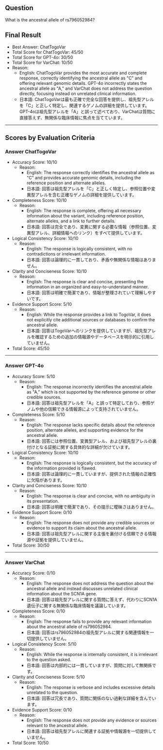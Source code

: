 ## Question

What is the ancestral allele of rs796052984?

## Final Result

- Best Answer: ChatTogoVar
- Total Score for ChatTogoVar: 45/50
- Total Score for GPT-4o: 30/50
- Total Score for VarChat: 10/50
- Reason:
  - English: ChatTogoVar provides the most accurate and complete response, correctly identifying the ancestral allele as "C" and offering relevant genomic details. GPT-4o incorrectly states the ancestral allele as "A," and VarChat does not address the question directly, focusing instead on unrelated clinical information.
  - 日本語: ChatTogoVarは最も正確で完全な回答を提供し、祖先型アレルを「C」と正しく特定し、関連するゲノムの詳細を提供しています。GPT-4oは祖先型アレルを「A」と誤って述べており、VarChatは質問に直接答えず、無関係な臨床情報に焦点を当てています。

---

## Scores by Evaluation Criteria

### Answer ChatTogoVar
- Accuracy Score: 10/10
  - Reason: 
    - English: The response correctly identifies the ancestral allele as "C" and provides accurate genomic details, including the reference position and alternate alleles.
    - 日本語: 回答は祖先型アレルを「C」と正しく特定し、参照位置や変異型アレルを含む正確なゲノムの詳細を提供しています。
- Completeness Score: 10/10
  - Reason: 
    - English: The response is complete, offering all necessary information about the variant, including reference position, alternate alleles, and a link to further details.
    - 日本語: 回答は完全であり、変異に関する必要な情報（参照位置、変異型アレル、詳細情報へのリンク）をすべて提供しています。
- Logical Consistency Score: 10/10
  - Reason: 
    - English: The response is logically consistent, with no contradictions or irrelevant information.
    - 日本語: 回答は論理的に一貫しており、矛盾や無関係な情報はありません。
- Clarity and Conciseness Score: 10/10
  - Reason: 
    - English: The response is clear and concise, presenting the information in an organized and easy-to-understand manner.
    - 日本語: 回答は明確で簡潔であり、情報が整理されていて理解しやすいです。
- Evidence Support Score: 5/10
  - Reason: 
    - English: While the response provides a link to TogoVar, it does not explicitly cite additional sources or databases to confirm the ancestral allele.
    - 日本語: 回答はTogoVarへのリンクを提供していますが、祖先型アレルを確認するための追加の情報源やデータベースを明示的に引用していません。
- Total Score: 45/50

---

### Answer GPT-4o
- Accuracy Score: 5/10
  - Reason: 
    - English: The response incorrectly identifies the ancestral allele as "A," which is not supported by the reference genome or other credible sources.
    - 日本語: 回答は祖先型アレルを「A」と誤って特定しており、参照ゲノムや他の信頼できる情報源によって支持されていません。
- Completeness Score: 5/10
  - Reason: 
    - English: The response lacks specific details about the reference position, alternate alleles, and supporting evidence for the ancestral allele.
    - 日本語: 回答には参照位置、変異型アレル、および祖先型アレルの裏付けとなる証拠に関する具体的な詳細が欠けています。
- Logical Consistency Score: 10/10
  - Reason: 
    - English: The response is logically consistent, but the accuracy of the information provided is flawed.
    - 日本語: 回答は論理的に一貫していますが、提供された情報の正確性に欠陥があります。
- Clarity and Conciseness Score: 10/10
  - Reason: 
    - English: The response is clear and concise, with no ambiguity in its presentation.
    - 日本語: 回答は明確で簡潔であり、その提示に曖昧さはありません。
- Evidence Support Score: 0/10
  - Reason: 
    - English: The response does not provide any credible sources or evidence to support its claim about the ancestral allele.
    - 日本語: 回答は祖先型アレルに関する主張を裏付ける信頼できる情報源や証拠を提供していません。
- Total Score: 30/50

---

### Answer VarChat
- Accuracy Score: 0/10
  - Reason: 
    - English: The response does not address the question about the ancestral allele and instead discusses unrelated clinical information about the SCN1A gene.
    - 日本語: 回答は祖先型アレルに関する質問に答えず、代わりにSCN1A遺伝子に関する無関係な臨床情報を議論しています。
- Completeness Score: 0/10
  - Reason: 
    - English: The response fails to provide any relevant information about the ancestral allele of rs796052984.
    - 日本語: 回答はrs796052984の祖先型アレルに関する関連情報を一切提供していません。
- Logical Consistency Score: 5/10
  - Reason: 
    - English: While the response is internally consistent, it is irrelevant to the question asked.
    - 日本語: 回答は内部的には一貫していますが、質問に対して無関係です。
- Clarity and Conciseness Score: 5/10
  - Reason: 
    - English: The response is verbose and includes excessive details unrelated to the question.
    - 日本語: 回答は冗長であり、質問に関係のない過剰な詳細を含んでいます。
- Evidence Support Score: 0/10
  - Reason: 
    - English: The response does not provide any evidence or sources relevant to the ancestral allele.
    - 日本語: 回答は祖先型アレルに関連する証拠や情報源を一切提供していません。
- Total Score: 10/50